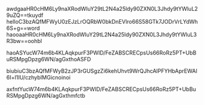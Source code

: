 awdgaaHR0cHM6Ly9naXRodWIuY29tL2N4a25ldy90ZXN0L3Jhdy9tYWluL29uZQ==tkuydf
helloC3bzAQfMFWyU0zEJzLrOQRbW0bkDnEVlro66S58GTk7JODrVrLYdWh6S+g==word
haooaaHR0cHM6Ly9naXRodWIuY29tL2N4a25ldy90ZXN0L3Jhdy9tYWluL3R3bw==oohbl

haoASYucW74m6b4KLAqkpurF3PWID/FeZABSCRECpsUs66RoRz5PT+UbBuRSMpgDpzg6WN/agGxthoASFD


biubiuC3bzAQfMFWyB2zJP3rGUSgzZi6kehUhvt9WrQJhcAlPFYHbAprEWAl6I+l1IU/czhybIMGicnoinoi


axfntYucW74m6b4KLAqkpurF3PWID/FeZABSCRECpsUs66RoRz5PT+UbBuRSMpgDpzg6WN/agGxthmfctb
